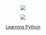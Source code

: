 <p align="center">
<img src="https://cdn.discordapp.com/attachments/980166798198599712/983072593458393138/patlabor2.gif">
</p>
<p align="center">
<img src="https://discord.c99.nl/widget/theme-4/455345935082323968.png">
</p>
<p align="center">
<a href="https://www.python.org/">Learning Python</a>
</p>
